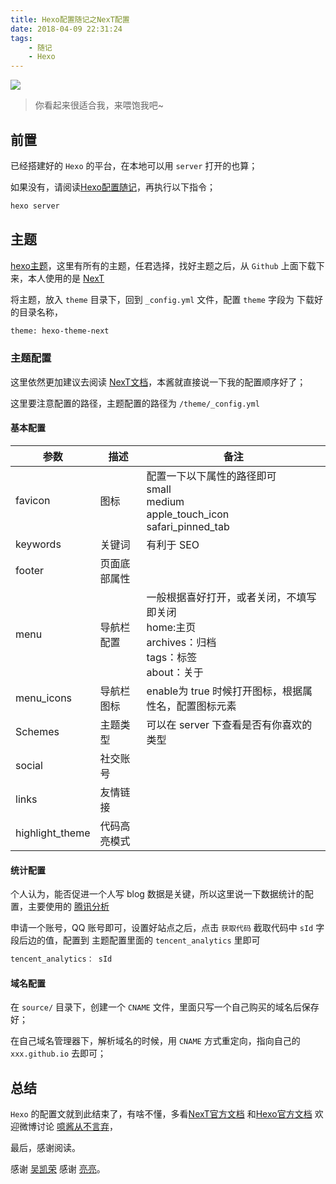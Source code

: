 ```yaml
---
title: Hexo配置随记之NexT配置
date: 2018-04-09 22:31:24
tags:
    - 随记
    - Hexo
---
```


![](/images/NexT-banner.jpg)

> 你看起来很适合我，来喂饱我吧~

<!-- more -->

## 前置

已经搭建好的 `Hexo` 的平台，在本地可以用 `server` 打开的也算；

如果没有，请阅读[Hexo配置随记](http://t.cn/RnDaF00)，再执行以下指令；

```bash
hexo server
```

## 主题

[hexo主题](https://github.com/hexojs/hexo/wiki/Themes)，这里有所有的主题，任君选择，找好主题之后，从 `Github` 上面下载下来，本人使用的是 [NexT](https://github.com/iissnan/hexo-theme-next)

将主题，放入 `theme` 目录下，回到 `_config.yml` 文件，配置 `theme` 字段为 下载好的目录名称，

```bash
theme: hexo-theme-next
```

### 主题配置

这里依然更加建议去阅读 [NexT文档](https://theme-next.iissnan.com/)，本酱就直接说一下我的配置顺序好了；

这里要注意配置的路径，主题配置的路径为 `/theme/_config.yml`

#### 基本配置

参数 | 描述 | 备注
--| --| --|
favicon | 图标 | 配置一下以下属性的路径即可<br/>small<br/> medium<br/> apple_touch_icon<br/>  safari_pinned_tab
keywords | 关键词 | 有利于 SEO
footer | 页面底部属性 |
menu | 导航栏配置 | 一般根据喜好打开，或者关闭，不填写即关闭<br/>home:主页<br/>archives：归档<br/>tags：标签<br/>about：关于
menu_icons | 导航栏图标 | enable为 true 时候打开图标，根据属性名，配置图标元素
Schemes | 主题类型 | 可以在 server 下查看是否有你喜欢的类型
social | 社交账号 |
links | 友情链接 |
highlight_theme | 代码高亮模式 |

#### 统计配置

个人认为，能否促进一个人写 blog 数据是关键，所以这里说一下数据统计的配置，主要使用的 [腾讯分析](http://ta.qq.com/)

申请一个账号，QQ 账号即可，设置好站点之后，点击 `获取代码` 截取代码中 `sId` 字段后边的值，配置到 主题配置里面的 `tencent_analytics` 里即可

```bash
tencent_analytics： sId
```

#### 域名配置

在 `source/` 目录下，创建一个 `CNAME` 文件，里面只写一个自己购买的域名后保存好；

在自己域名管理器下，解析域名的时候，用 `CNAME` 方式重定向，指向自己的 `xxx.github.io` 去即可；

## 总结

`Hexo` 的配置文就到此结束了，有啥不懂，多看[NexT官方文档](https://theme-next.iissnan.com/) 和[Hexo官方文档](https://hexo.io/zh-cn/docs/configuration.html) 欢迎微博讨论 [噫酱从不言弃](http://t.cn/RmMh8rx)，

最后，感谢阅读。

感谢 [吴凯荣](#) 感谢 [亮亮](#)。
